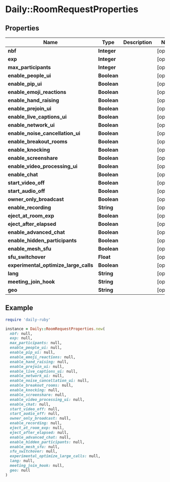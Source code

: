 # Daily::RoomRequestProperties

## Properties

| Name | Type | Description | Notes |
| ---- | ---- | ----------- | ----- |
| **nbf** | **Integer** |  | [optional] |
| **exp** | **Integer** |  | [optional] |
| **max_participants** | **Integer** |  | [optional] |
| **enable_people_ui** | **Boolean** |  | [optional] |
| **enable_pip_ui** | **Boolean** |  | [optional] |
| **enable_emoji_reactions** | **Boolean** |  | [optional] |
| **enable_hand_raising** | **Boolean** |  | [optional] |
| **enable_prejoin_ui** | **Boolean** |  | [optional] |
| **enable_live_captions_ui** | **Boolean** |  | [optional] |
| **enable_network_ui** | **Boolean** |  | [optional] |
| **enable_noise_cancellation_ui** | **Boolean** |  | [optional] |
| **enable_breakout_rooms** | **Boolean** |  | [optional] |
| **enable_knocking** | **Boolean** |  | [optional] |
| **enable_screenshare** | **Boolean** |  | [optional] |
| **enable_video_processing_ui** | **Boolean** |  | [optional] |
| **enable_chat** | **Boolean** |  | [optional] |
| **start_video_off** | **Boolean** |  | [optional] |
| **start_audio_off** | **Boolean** |  | [optional] |
| **owner_only_broadcast** | **Boolean** |  | [optional] |
| **enable_recording** | **String** |  | [optional] |
| **eject_at_room_exp** | **Boolean** |  | [optional] |
| **eject_after_elapsed** | **Boolean** |  | [optional] |
| **enable_advanced_chat** | **Boolean** |  | [optional] |
| **enable_hidden_participants** | **Boolean** |  | [optional] |
| **enable_mesh_sfu** | **Boolean** |  | [optional] |
| **sfu_switchover** | **Float** |  | [optional] |
| **experimental_optimize_large_calls** | **Boolean** |  | [optional] |
| **lang** | **String** |  | [optional] |
| **meeting_join_hook** | **String** |  | [optional] |
| **geo** | **String** |  | [optional] |

## Example

```ruby
require 'daily-ruby'

instance = Daily::RoomRequestProperties.new(
  nbf: null,
  exp: null,
  max_participants: null,
  enable_people_ui: null,
  enable_pip_ui: null,
  enable_emoji_reactions: null,
  enable_hand_raising: null,
  enable_prejoin_ui: null,
  enable_live_captions_ui: null,
  enable_network_ui: null,
  enable_noise_cancellation_ui: null,
  enable_breakout_rooms: null,
  enable_knocking: null,
  enable_screenshare: null,
  enable_video_processing_ui: null,
  enable_chat: null,
  start_video_off: null,
  start_audio_off: null,
  owner_only_broadcast: null,
  enable_recording: null,
  eject_at_room_exp: null,
  eject_after_elapsed: null,
  enable_advanced_chat: null,
  enable_hidden_participants: null,
  enable_mesh_sfu: null,
  sfu_switchover: null,
  experimental_optimize_large_calls: null,
  lang: null,
  meeting_join_hook: null,
  geo: null
)
```

